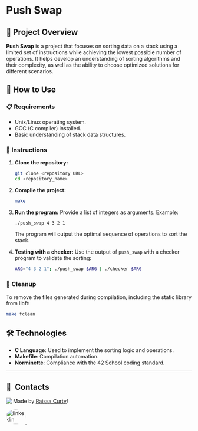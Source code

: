 # Push Swap

## 🌟 Project Overview
**Push Swap** is a project that focuses on sorting data on a stack using a limited set of instructions while achieving the lowest possible number of operations. It helps develop an understanding of sorting algorithms and their complexity, as well as the ability to choose optimized solutions for different scenarios.

## 🚀 How to Use

### 📋 Requirements
- Unix/Linux operating system.
- GCC (C compiler) installed.
- Basic understanding of stack data structures.

### 📖 Instructions

1. **Clone the repository:**
   ```bash
   git clone <repository URL>
   cd <repository_name>
   ```

2. **Compile the project:**
   ```bash
   make
   ```

3. **Run the program:**
   Provide a list of integers as arguments. Example:
   ```bash
   ./push_swap 4 3 2 1
   ```
   The program will output the optimal sequence of operations to sort the stack.

4. **Testing with a checker:**
   Use the output of `push_swap` with a checker program to validate the sorting:
   ```bash
   ARG="4 3 2 1"; ./push_swap $ARG | ./checker $ARG
   ```

### 🧹 Cleanup
To remove the files generated during compilation, including the static library from libft:
```bash
make fclean
```

## 🛠 Technologies
- **C Language**: Used to implement the sorting logic and operations.
- **Makefile**: Compilation automation.
- **Norminette**: Compliance with the 42 School coding standard.

---

## 💬 &nbsp;Contacts
<img align="left" src="https://avatars.githubusercontent.com/curtyraissa?size=100">

Made by [Raissa Curty](https://github.com/curtyraissa)!

<a href="https://www.linkedin.com/in/raissa-curty/" target="_blank">
    <img style="border-radius:50%;" src="https://raw.githubusercontent.com/maurodesouza/profile-readme-generator/master/src/assets/icons/social/linkedin/default.svg" width="52" height="40" alt="linkedin logo"  />
</a>&nbsp;

